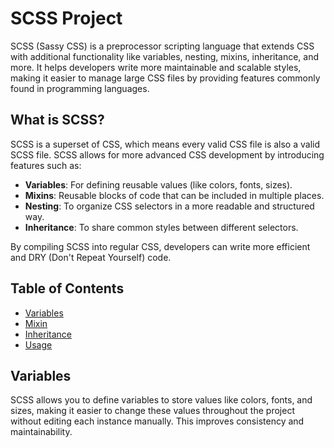 # SCSS Project

SCSS (Sassy CSS) is a preprocessor scripting language that extends CSS with additional functionality like variables, nesting, mixins, inheritance, and more. It helps developers write more maintainable and scalable styles, making it easier to manage large CSS files by providing features commonly found in programming languages.

## What is SCSS?

SCSS is a superset of CSS, which means every valid CSS file is also a valid SCSS file. SCSS allows for more advanced CSS development by introducing features such as:

- **Variables**: For defining reusable values (like colors, fonts, sizes).
- **Mixins**: Reusable blocks of code that can be included in multiple places.
- **Nesting**: To organize CSS selectors in a more readable and structured way.
- **Inheritance**: To share common styles between different selectors.

By compiling SCSS into regular CSS, developers can write more efficient and DRY (Don't Repeat Yourself) code.

## Table of Contents

- [Variables](#variables)
- [Mixin](#mixin)
- [Inheritance](#inheritance)
- [Usage](#usage)

## Variables

SCSS allows you to define variables to store values like colors, fonts, and sizes, making it easier to change these values throughout the project without editing each instance manually. This improves consistency and maintainability.



